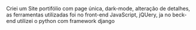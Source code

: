 Criei um Site portifólio com page única, dark-mode, alteração de detalhes, as ferramentas utilizadas foi no front-end JavaScript, jQUery, ja no beck-end utilizei o python com framework django
